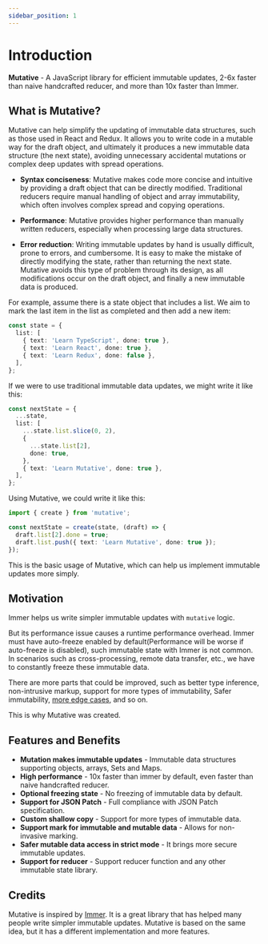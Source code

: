 ```yaml
---
sidebar_position: 1
---
```


# Introduction

**Mutative** - A JavaScript library for efficient immutable updates, 2-6x faster than naive handcrafted reducer, and more than 10x faster than Immer.

## What is Mutative?

Mutative can help simplify the updating of immutable data structures, such as those used in React and Redux. It allows you to write code in a mutable way for the draft object, and ultimately it produces a new immutable data structure (the next state), avoiding unnecessary accidental mutations or complex deep updates with spread operations.

- **Syntax conciseness**: Mutative makes code more concise and intuitive by providing a draft object that can be directly modified. Traditional reducers require manual handling of object and array immutability, which often involves complex spread and copying operations.

- **Performance**: Mutative provides higher performance than manually written reducers, especially when processing large data structures.

- **Error reduction**: Writing immutable updates by hand is usually difficult, prone to errors, and cumbersome. It is easy to make the mistake of directly modifying the state, rather than returning the next state. Mutative avoids this type of problem through its design, as all modifications occur on the draft object, and finally a new immutable data is produced.

For example, assume there is a state object that includes a list. We aim to mark the last item in the list as completed and then add a new item:

```ts
const state = {
  list: [
    { text: 'Learn TypeScript', done: true },
    { text: 'Learn React', done: true },
    { text: 'Learn Redux', done: false },
  ],
};
```

If we were to use traditional immutable data updates, we might write it like this:

```ts
const nextState = {
  ...state,
  list: [
    ...state.list.slice(0, 2),
    {
      ...state.list[2],
      done: true,
    },
    { text: 'Learn Mutative', done: true },
  ],
};
```

Using Mutative, we could write it like this:

```ts
import { create } from 'mutative';

const nextState = create(state, (draft) => {
  draft.list[2].done = true;
  draft.list.push({ text: 'Learn Mutative', done: true });
});
```

This is the basic usage of Mutative, which can help us implement immutable updates more simply.

## Motivation

Immer helps us write simpler immutable updates with `mutative` logic.

But its performance issue causes a runtime performance overhead. Immer must have auto-freeze enabled by default(Performance will be worse if auto-freeze is disabled), such immutable state with Immer is not common. In scenarios such as cross-processing, remote data transfer, etc., we have to constantly freeze these immutable data.

There are more parts that could be improved, such as better type inference, non-intrusive markup, support for more types of immutability, Safer immutability, [more edge cases](https://github.com/unadlib/mutative/blob/main/test/immer-non-support.test.ts), and so on.

This is why Mutative was created.

## Features and Benefits

- **Mutation makes immutable updates** - Immutable data structures supporting objects, arrays, Sets and Maps.
- **High performance** - 10x faster than immer by default, even faster than naive handcrafted reducer.
- **Optional freezing state** - No freezing of immutable data by default.
- **Support for JSON Patch** - Full compliance with JSON Patch specification.
- **Custom shallow copy** - Support for more types of immutable data.
- **Support mark for immutable and mutable data** - Allows for non-invasive marking.
- **Safer mutable data access in strict mode** - It brings more secure immutable updates.
- **Support for reducer** - Support reducer function and any other immutable state library.

## Credits

Mutative is inspired by [Immer](https://immerjs.github.io/immer/). It is a great library that has helped many people write simpler immutable updates. Mutative is based on the same idea, but it has a different implementation and more features.
